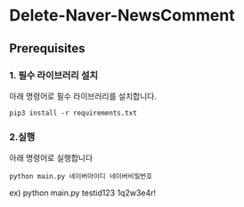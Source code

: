 # Delete-Naver-NewsComment

## Prerequisites
### 1. 필수 라이브러리 설치

아래 명령어로 필수 라이브러리를 설치합니다.

    pip3 install -r requirements.txt

### 2.실행
아래 명령어로 실행합니다

    python main.py 네이버아이디 네이버비밀번호

ex) python main.py testid123 1q2w3e4r!

